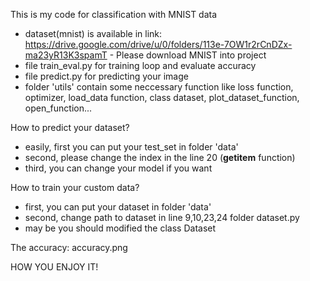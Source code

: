 This is my code for classification with MNIST data

+ dataset(mnist) is available in link: https://drive.google.com/drive/u/0/folders/113e-7OW1r2rCnDZx-ma23yR13K3spamT - Please download MNIST into project
+ file train_eval.py for training loop and evaluate accuracy
+ file predict.py for predicting your image 
+ folder 'utils' contain some neccessary function like loss function, optimizer, load_data function, class dataset, plot_dataset_function, open_function...

How to predict your dataset?
+ easily, first you can put your test_set in folder 'data'
+ second, please change the index in the line 20 (__getitem__ function)
+ third, you can change your model if you want

How to train your custom data?
+ first, you can put your dataset in folder 'data'
+ second, change path to dataset in line 9,10,23,24 folder dataset.py
+ may be you should modified the class Dataset

The accuracy: accuracy.png


HOW YOU ENJOY IT!

